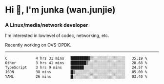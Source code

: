 
<h1 >Hi 👋, I'm junka (wan.junjie)</h1>
<h3 >A Linux/media/network developer</h3>


I'm interested in lowlevel of codec, networking, etc.

Recently working on OVS-DPDK.

---

<!--START_SECTION:waka-->

```txt
C             4 hrs 31 mins   ████████▓░░░░░░░░░░░░░░░░   35.19 %
Other         3 hrs 41 mins   ███████▒░░░░░░░░░░░░░░░░░   28.68 %
TypeScript    3 hrs 9 mins    ██████░░░░░░░░░░░░░░░░░░░   24.57 %
JSON          38 mins         █▒░░░░░░░░░░░░░░░░░░░░░░░   05.00 %
YAML          26 mins         █░░░░░░░░░░░░░░░░░░░░░░░░   03.40 %
```

<!--END_SECTION:waka-->
